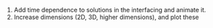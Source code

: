 1. Add time dependence to solutions in the interfacing and animate it.
2. Increase dimensions (2D, 3D, higher dimensions), and plot these
